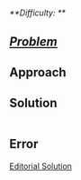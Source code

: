 # 

_**Difficulty: **_

## _[Problem]()_

## Approach
>

## Solution
```c++
```

## Error

[Editorial Solution]()